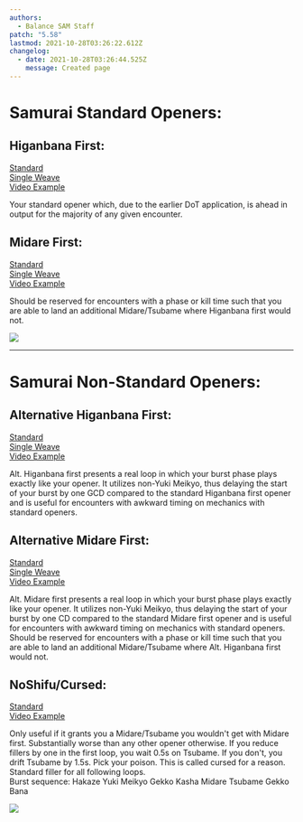 ```yaml
---
authors:
  - Balance SAM Staff
patch: "5.58"
lastmod: 2021-10-28T03:26:22.612Z
changelog:
  - date: 2021-10-28T03:26:44.525Z
    message: Created page
---
```

# Samurai Standard Openers:

## Higanbana First:

[Standard](https://i.imgur.com/rvTk9w5.png)\
[Single Weave](https://i.imgur.com/YdosGFd.png)\
[Video Example](https://www.youtube.com/watch?v=7mCoCOIAWqo)  

Your standard opener which, due to the earlier DoT application, is ahead in output for the majority of any given encounter.

## Midare First:

[Standard](https://i.imgur.com/P8JnddQ.png)\
[Single Weave](https://i.imgur.com/UwWTPLy.png)\
[Video Example](https://www.youtube.com/watch?v=EWHO4Btr0Nc)

Should be reserved for encounters with a phase or kill time such that you are able to land an additional Midare/Tsubame where Higanbana first would not.

![](https://cdn.discordapp.com/attachments/692516379848343654/852919272904458280/Samurai_Standard_Openers_2.png?1623507283)

- - -

# Samurai Non-Standard Openers:

## Alternative Higanbana First:

[Standard](https://i.imgur.com/Zy4X11C.png)\
[Single Weave](https://i.imgur.com/s14QrOA.png)\
[Video Example](https://youtu.be/0yN-9FW4E8w)

Alt. Higanbana first presents a real loop in which your burst phase plays exactly like your opener. It utilizes non-Yuki Meikyo, thus delaying the start of your burst by one GCD compared to the standard Higanbana first opener and is useful for encounters with awkward timing on mechanics with standard openers.

## Alternative Midare First:

[Standard](https://i.imgur.com/l42tiPv.png)\
[Single Weave](https://i.imgur.com/EhsSgGP.png)\
[Video Example](https://youtu.be/dISkbTs9VkM)

Alt. Midare first presents a real loop in which your burst phase plays exactly like your opener. It utilizes non-Yuki Meikyo, thus delaying the start of your burst by one CD compared to the standard Midare first opener and is useful for encounters with awkward timing on mechanics with standard openers. Should be reserved for encounters with a phase or kill time such that you are able to land an additional Midare/Tsubame where Alt. Higanbana first would not.

## NoShifu/Cursed:

[Standard](https://i.imgur.com/265RkOl.png)\
[Video Example](https://youtu.be/ylPCw6h6PXE)  

Only useful if it grants you a Midare/Tsubame you wouldn't get with Midare first. Substantially worse than any other opener otherwise. If you reduce fillers by one in the first loop, you wait 0.5s on Tsubame. If you don't, you drift Tsubame by 1.5s. Pick your poison. This is called cursed for a reason. Standard filler for all following loops.\
Burst sequence: Hakaze Yuki Meikyo Gekko Kasha Midare Tsubame Gekko Bana

![](https://cdn.discordapp.com/attachments/692516379848343654/852937612376277022/Samurai_Non-Standard_Openers.png?1632070603)